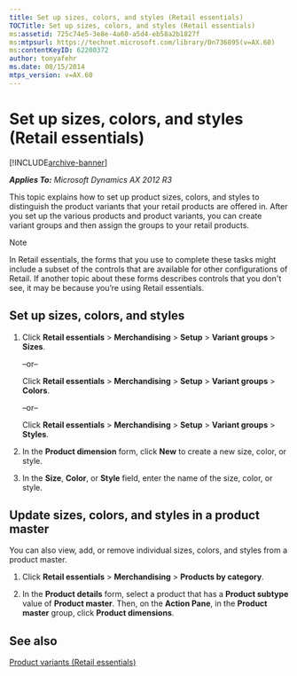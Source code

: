 ```yaml
---
title: Set up sizes, colors, and styles (Retail essentials)
TOCTitle: Set up sizes, colors, and styles (Retail essentials)
ms:assetid: 725c74e5-3e8e-4a60-a5d4-eb58a2b1827f
ms:mtpsurl: https://technet.microsoft.com/library/Dn736895(v=AX.60)
ms:contentKeyID: 62200372
author: tonyafehr
ms.date: 08/15/2014
mtps_version: v=AX.60
---
```


# Set up sizes, colors, and styles (Retail essentials) 


[!INCLUDE[archive-banner](includes/archive-banner.md)]


_**Applies To:** Microsoft Dynamics AX 2012 R3_

This topic explains how to set up product sizes, colors, and styles to distinguish the product variants that your retail products are offered in. After you set up the various products and product variants, you can create variant groups and then assign the groups to your retail products.


> [!NOTE]
> <P>In Retail essentials, the forms that you use to complete these tasks might include a subset of the controls that are available for other configurations of Retail. If another topic about these forms describes controls that you don't see, it may be because you’re using Retail essentials.</P>



## Set up sizes, colors, and styles

1.  Click **Retail essentials** \> **Merchandising** \> **Setup** \> **Variant groups** \> **Sizes**.
    
    –or–
    
    Click **Retail essentials** \> **Merchandising** \> **Setup** \> **Variant groups** \> **Colors**.
    
    –or–
    
    Click **Retail essentials** \> **Merchandising** \> **Setup** \> **Variant groups** \> **Styles**.

2.  In the **Product dimension** form, click **New** to create a new size, color, or style.

3.  In the **Size**, **Color**, or **Style** field, enter the name of the size, color, or style.

## Update sizes, colors, and styles in a product master

You can also view, add, or remove individual sizes, colors, and styles from a product master.

1.  Click **Retail essentials** \> **Merchandising** \> **Products by category**.

2.  In the **Product details** form, select a product that has a **Product subtype** value of **Product master**. Then, on the **Action Pane**, in the **Product master** group, click **Product dimensions**.

## See also

[Product variants (Retail essentials)](product-variants-retail-essentials.md)

  


